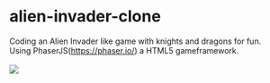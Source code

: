 # alien-invader-clone
Coding an Alien Invader like game with knights and dragons for fun.\
Using PhaserJS(https://phaser.io/) a HTML5 gameframework.\
\
![](assets/game.gif)
